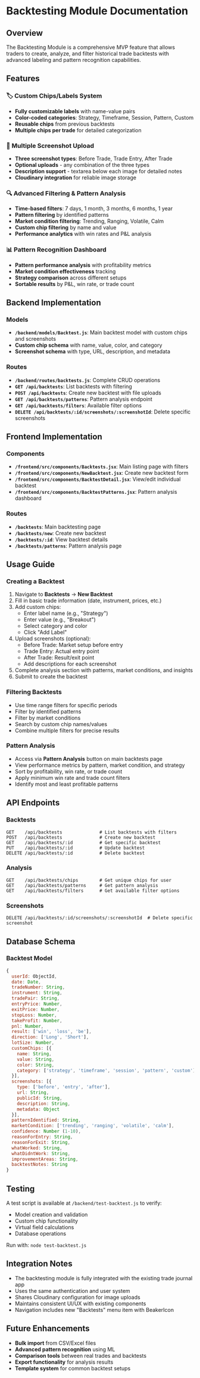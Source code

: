 # Backtesting Module Documentation

## Overview
The Backtesting Module is a comprehensive MVP feature that allows traders to create, analyze, and filter historical trade backtests with advanced labeling and pattern recognition capabilities.

## Features

### 🏷️ Custom Chips/Labels System
- **Fully customizable labels** with name-value pairs
- **Color-coded categories**: Strategy, Timeframe, Session, Pattern, Custom
- **Reusable chips** from previous backtests
- **Multiple chips per trade** for detailed categorization

### 📸 Multiple Screenshot Upload
- **Three screenshot types**: Before Trade, Trade Entry, After Trade
- **Optional uploads** - any combination of the three types
- **Description support** - textarea below each image for detailed notes
- **Cloudinary integration** for reliable image storage

### 🔍 Advanced Filtering & Pattern Analysis
- **Time-based filters**: 7 days, 1 month, 3 months, 6 months, 1 year
- **Pattern filtering** by identified patterns
- **Market condition filtering**: Trending, Ranging, Volatile, Calm
- **Custom chip filtering** by name and value
- **Performance analytics** with win rates and P&L analysis

### 📊 Pattern Recognition Dashboard
- **Pattern performance analysis** with profitability metrics
- **Market condition effectiveness** tracking
- **Strategy comparison** across different setups
- **Sortable results** by P&L, win rate, or trade count

## Backend Implementation

### Models
- **`/backend/models/Backtest.js`**: Main backtest model with custom chips and screenshots
- **Custom chip schema** with name, value, color, and category
- **Screenshot schema** with type, URL, description, and metadata

### Routes
- **`/backend/routes/backtests.js`**: Complete CRUD operations
- **`GET /api/backtests`**: List backtests with filtering
- **`POST /api/backtests`**: Create new backtest with file uploads
- **`GET /api/backtests/patterns`**: Pattern analysis endpoint
- **`GET /api/backtests/filters`**: Available filter options
- **`DELETE /api/backtests/:id/screenshots/:screenshotId`**: Delete specific screenshots

## Frontend Implementation

### Components
- **`/frontend/src/components/Backtests.jsx`**: Main listing page with filters
- **`/frontend/src/components/NewBacktest.jsx`**: Create new backtest form
- **`/frontend/src/components/BacktestDetail.jsx`**: View/edit individual backtest
- **`/frontend/src/components/BacktestPatterns.jsx`**: Pattern analysis dashboard

### Routes
- **`/backtests`**: Main backtesting page
- **`/backtests/new`**: Create new backtest
- **`/backtests/:id`**: View backtest details
- **`/backtests/patterns`**: Pattern analysis page

## Usage Guide

### Creating a Backtest
1. Navigate to **Backtests** → **New Backtest**
2. Fill in basic trade information (date, instrument, prices, etc.)
3. Add custom chips:
   - Enter label name (e.g., "Strategy")
   - Enter value (e.g., "Breakout")
   - Select category and color
   - Click "Add Label"
4. Upload screenshots (optional):
   - Before Trade: Market setup before entry
   - Trade Entry: Actual entry point
   - After Trade: Result/exit point
   - Add descriptions for each screenshot
5. Complete analysis section with patterns, market conditions, and insights
6. Submit to create the backtest

### Filtering Backtests
- Use time range filters for specific periods
- Filter by identified patterns
- Filter by market conditions
- Search by custom chip names/values
- Combine multiple filters for precise results

### Pattern Analysis
- Access via **Pattern Analysis** button on main backtests page
- View performance metrics by pattern, market condition, and strategy
- Sort by profitability, win rate, or trade count
- Apply minimum win rate and trade count filters
- Identify most and least profitable patterns

## API Endpoints

### Backtests
```
GET    /api/backtests              # List backtests with filters
POST   /api/backtests              # Create new backtest
GET    /api/backtests/:id          # Get specific backtest
PUT    /api/backtests/:id          # Update backtest
DELETE /api/backtests/:id          # Delete backtest
```

### Analysis
```
GET    /api/backtests/chips        # Get unique chips for user
GET    /api/backtests/patterns     # Get pattern analysis
GET    /api/backtests/filters      # Get available filter options
```

### Screenshots
```
DELETE /api/backtests/:id/screenshots/:screenshotId  # Delete specific screenshot
```

## Database Schema

### Backtest Model
```javascript
{
  userId: ObjectId,
  date: Date,
  tradeNumber: String,
  instrument: String,
  tradePair: String,
  entryPrice: Number,
  exitPrice: Number,
  stopLoss: Number,
  takeProfit: Number,
  pnl: Number,
  result: ['win', 'loss', 'be'],
  direction: ['Long', 'Short'],
  lotSize: Number,
  customChips: [{
    name: String,
    value: String,
    color: String,
    category: ['strategy', 'timeframe', 'session', 'pattern', 'custom']
  }],
  screenshots: [{
    type: ['before', 'entry', 'after'],
    url: String,
    publicId: String,
    description: String,
    metadata: Object
  }],
  patternIdentified: String,
  marketCondition: ['trending', 'ranging', 'volatile', 'calm'],
  confidence: Number (1-10),
  reasonForEntry: String,
  reasonForExit: String,
  whatWorked: String,
  whatDidntWork: String,
  improvementAreas: String,
  backtestNotes: String
}
```

## Testing

A test script is available at `/backend/test-backtest.js` to verify:
- Model creation and validation
- Custom chip functionality
- Virtual field calculations
- Database operations

Run with: `node test-backtest.js`

## Integration Notes

- The backtesting module is fully integrated with the existing trade journal app
- Uses the same authentication and user system
- Shares Cloudinary configuration for image uploads
- Maintains consistent UI/UX with existing components
- Navigation includes new "Backtests" menu item with BeakerIcon

## Future Enhancements

- **Bulk import** from CSV/Excel files
- **Advanced pattern recognition** using ML
- **Comparison tools** between real trades and backtests
- **Export functionality** for analysis results
- **Template system** for common backtest setups
